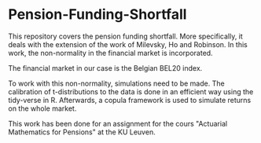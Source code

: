 # Pension-Funding-Shortfall
This repository covers the pension funding shortfall. More specifically, it deals with the extension of the work of Milevsky, Ho and Robinson. In this work, the non-normality in the financial market is incorporated. 

The financial market in our case is the Belgian BEL20 index. 

To work with this non-normality, simulations need to be made. The calibration of t-distributions to the data is done in an efficient way using the tidy-verse in R. Afterwards, a copula framework is used to simulate returns on the whole market. 

This work has been done for an assignment for the cours "Actuarial Mathematics for Pensions" at the KU Leuven.
